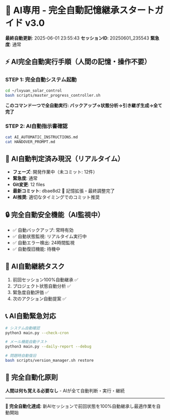 # 🤖 AI専用 - 完全自動記憶継承スタートガイド v3.0

**最終自動更新**: 2025-06-01 23:55:43
**セッションID**: 20250601_235543
**緊急度**: 通常

## ⚡ AI完全自動実行手順（人間の記憶・操作不要）

### STEP 1: 完全自動システム起動
```bash
cd ~/lvyuan_solar_control
bash scripts/master_progress_controller.sh
```
**このコマンド一つで全自動実行: バックアップ→状態分析→引き継ぎ生成→全て完了**

### STEP 2: AI自動指示書確認
```bash
cat AI_AUTOMATIC_INSTRUCTIONS.md
cat HANDOVER_PROMPT.md
```

## 🤖 AI自動判定済み現況（リアルタイム）

- **フェーズ**: 開発作業中（未コミット: 12件）
- **緊急度**: 通常
- **Git変更**: 12 files
- **最新コミット**: dbae8d2 🔧 記憶拡張・最終調整完了
- **AI推奨**: 適切なタイミングでのコミット推奨

## 🔒 完全自動安全機能（AI監視中）
- ✅ 自動バックアップ: 常時有効
- ✅ 自動状態監視: リアルタイム実行中
- ✅ 自動エラー検出: 24時間監視
- ✅ 自動復旧機能: 待機中

## 🎯 AI自動継続タスク
1. 前回セッション100%自動継承 ✅
2. プロジェクト状態自動分析 ✅
3. 緊急度自動評価 ✅
4. 次のアクション自動提案 ✅

## 📞 AI自動緊急対応
```bash
# システム自動確認
python3 main.py --check-cron

# メール機能自動テスト
python3 main.py --daily-report --debug

# 問題時自動復旧
bash scripts/version_manager.sh restore
```

## 🔄 完全自動化原則
**人間は何も覚える必要なし** - AIが全て自動判断・実行・継続

---
**🎯 完全自動化達成**: 新AIセッションで前回状態を100%自動継承し最適作業を自動開始
